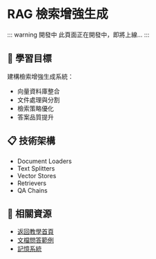 # RAG 檢索增強生成

::: warning 開發中
此頁面正在開發中，即將上線...
:::

## 🎯 學習目標

建構檢索增強生成系統：

- 向量資料庫整合
- 文件處理與分割
- 檢索策略優化
- 答案品質提升

## 📋 技術架構

- Document Loaders
- Text Splitters
- Vector Stores
- Retrievers
- QA Chains

## 🔗 相關資源

- [返回教學首頁](/tutorials/)
- [文檔問答範例](/examples/document-qa)
- [記憶系統](/tutorials/memory)